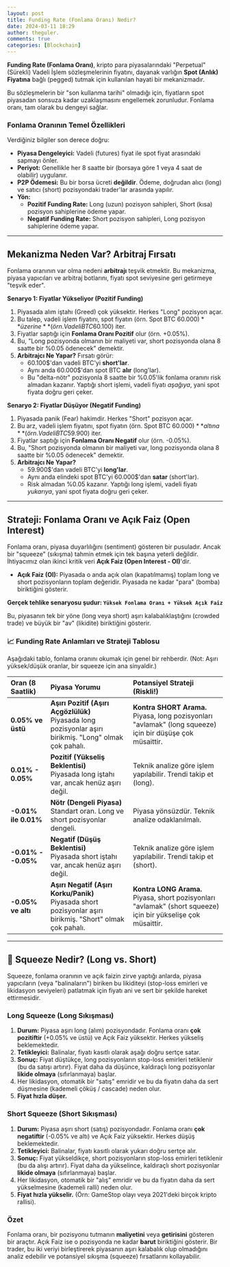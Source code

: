 ```yaml
---
layout: post
title: Funding Rate (Fonlama Oranı) Nedir?
date: 2024-03-11 18:29
author: theguler.
comments: true
categories: [Blockchain]
---
```


**Funding Rate (Fonlama Oranı)**, kripto para piyasalarındaki "Perpetual" (Sürekli) Vadeli İşlem sözleşmelerinin fiyatını, dayanak varlığın **Spot (Anlık) Fiyatına** bağlı (pegged) tutmak için kullanılan hayati bir mekanizmadır.

Bu sözleşmelerin bir "son kullanma tarihi" olmadığı için, fiyatların spot piyasadan sonsuza kadar uzaklaşmasını engellemek zorunludur. Fonlama oranı, tam olarak bu dengeyi sağlar.

### Fonlama Oranının Temel Özellikleri

Verdiğiniz bilgiler son derece doğru:

* **Piyasa Dengeleyici:** Vadeli (futures) fiyat ile spot fiyat arasındaki sapmayı önler.
* **Periyot:** Genellikle her 8 saatte bir (borsaya göre 1 veya 4 saat de olabilir) uygulanır.
* **P2P Ödemesi:** Bu bir borsa ücreti **değildir**. Ödeme, doğrudan alıcı (long) ve satıcı (short) pozisyondaki trader'lar arasında yapılır.
* **Yön:**
    * **Pozitif Funding Rate:** Long (uzun) pozisyon sahipleri, Short (kısa) pozisyon sahiplerine ödeme yapar.
    * **Negatif Funding Rate:** Short pozisyon sahipleri, Long pozisyon sahiplerine ödeme yapar.

---

## Mekanizma Neden Var? Arbitraj Fırsatı

Fonlama oranının var olma nedeni **arbitrajı** teşvik etmektir. Bu mekanizma, piyasa yapıcıları ve arbitraj botlarını, fiyatı spot seviyesine geri getirmeye "teşvik eder".

**Senaryo 1: Fiyatlar Yükseliyor (Pozitif Funding)**

1.  Piyasada alım iştahı (Greed) çok yüksektir. Herkes "Long" pozisyon açar.
2.  Bu talep, vadeli işlem fiyatını, spot fiyatın (örn. Spot BTC 60.000$) **üzerine** (örn. Vadeli BTC 60.100$) iter.
3.  Fiyatlar saptığı için **Fonlama Oranı Pozitif** olur (örn. +0.05%).
4.  Bu, "Long pozisyonda olmanın bir maliyeti var, short pozisyonda olana 8 saatte bir %0.05 ödenecek" demektir.
5.  **Arbitrajcı Ne Yapar?** Fırsatı görür:
    * 60.100$'dan vadeli BTC'yi **short'lar**.
    * Aynı anda 60.000$'dan spot BTC **alır** (long'lar).
    * Bu "delta-nötr" pozisyonla 8 saatte bir %0.05'lik fonlama oranını risk almadan kazanır. Yaptığı short işlemi, vadeli fiyatı *aşağıya*, yani spot fiyata doğru geri çeker.

**Senaryo 2: Fiyatlar Düşüyor (Negatif Funding)**

1.  Piyasada panik (Fear) hakimdir. Herkes "Short" pozisyon açar.
2.  Bu arz, vadeli işlem fiyatını, spot fiyatın (örn. Spot BTC 60.000$) **altına** (örn. Vadeli BTC 59.900$) iter.
3.  Fiyatlar saptığı için **Fonlama Oranı Negatif** olur (örn. -0.05%).
4.  Bu, "Short pozisyonda olmanın bir maliyeti var, long pozisyonda olana 8 saatte bir %0.05 ödenecek" demektir.
5.  **Arbitrajcı Ne Yapar?**
    * 59.900$'dan vadeli BTC'yi **long'lar**.
    * Aynı anda elindeki spot BTC'yi 60.000$'dan **satar** (short'lar).
    * Risk almadan %0.05 kazanır. Yaptığı long işlemi, vadeli fiyatı *yukarıya*, yani spot fiyata doğru geri çeker.

---

## Strateji: Fonlama Oranı ve Açık Faiz (Open Interest)

Fonlama oranı, piyasa duyarlılığını (sentiment) gösteren bir pusuladır. Ancak bir "squeeze" (sıkışma) tahmin etmek için tek başına yeterli değildir. İhtiyacımız olan ikinci kritik veri **Açık Faiz (Open Interest - OI)**'dir.

* **Açık Faiz (OI):** Piyasada o anda açık olan (kapatılmamış) toplam long ve short pozisyonların toplam değeridir. Piyasada ne kadar "para" (bomba) biriktiğini gösterir.

**Gerçek tehlike senaryosu şudur: `Yüksek Fonlama Oranı + Yüksek Açık Faiz`**

Bu, piyasanın tek bir yöne (long veya short) aşırı kalabalıklaştığını (crowded trade) ve büyük bir "av" (likidite) biriktiğini gösterir.

### 📈 Funding Rate Anlamları ve Strateji Tablosu

Aşağıdaki tablo, fonlama oranını okumak için genel bir rehberdir. (Not: Aşırı yüksek/düşük oranlar, bir squeeze için ana sinyaldir.)

| Oran (8 Saatlik) | Piyasa Yorumu | Potansiyel Strateji (Riskli!) |
| :--- | :--- | :--- |
| **0.05% ve üstü** | **Aşırı Pozitif (Aşırı Açgözlülük)**<br> Piyasada long pozisyonlar aşırı birikmiş. "Long" olmak çok pahalı. | **Kontra SHORT Arama.**<br> Piyasa, long pozisyonları "avlamak" (long squeeze) için bir düşüşe çok müsaittir. |
| **0.01% - 0.05%** | **Pozitif (Yükseliş Beklentisi)**<br> Piyasada long iştahı var, ancak henüz aşırı değil. | Teknik analize göre işlem yapılabilir. Trendi takip et (long). |
| **-0.01% ile 0.01%** | **Nötr (Dengeli Piyasa)**<br> Standart oran. Long ve short pozisyonlar dengeli. | Piyasa yönsüzdür. Teknik analize odaklanılmalı. |
| **-0.01% - -0.05%** | **Negatif (Düşüş Beklentisi)**<br> Piyasada short iştahı var, ancak henüz aşırı değil. | Teknik analize göre işlem yapılabilir. Trendi takip et (short). |
| **-0.05% ve altı** | **Aşırı Negatif (Aşırı Korku/Panik)**<br> Piyasada short pozisyonlar aşırı birikmiş. "Short" olmak çok pahalı. | **Kontra LONG Arama.**<br> Piyasa, short pozisyonları "avlamak" (short squeeze) için bir yükselişe çok müsaittir. |

---

## 🎯 Squeeze Nedir? (Long vs. Short)

Squeeze, fonlama oranının ve açık faizin zirve yaptığı anlarda, piyasa yapıcıların (veya "balinaların") biriken bu likiditeyi (stop-loss emirleri ve likidasyon seviyeleri) patlatmak için fiyatı ani ve sert bir şekilde hareket ettirmesidir.

### Long Squeeze (Long Sıkışması)

1.  **Durum:** Piyasa aşırı long (alım) pozisyondadır. Fonlama oranı **çok pozitiftir** (+0.05% ve üstü) ve Açık Faiz yüksektir. Herkes yükseliş beklemektedir.
2.  **Tetikleyici:** Balinalar, fiyatı kasıtlı olarak aşağı doğru sertçe satar.
3.  **Sonuç:** Fiyat düştükçe, long pozisyonların stop-loss emirleri tetiklenir (bu da satışı artırır). Fiyat daha da düşünce, kaldıraçlı long pozisyonlar **likide olmaya** (sıfırlanmaya) başlar.
4.  Her likidasyon, otomatik bir "satış" emridir ve bu da fiyatın daha da sert düşmesine (kademeli çöküş / cascade) neden olur.
5.  **Fiyat hızla düşer.**

### Short Squeeze (Short Sıkışması)

1.  **Durum:** Piyasa aşırı short (satış) pozisyondadır. Fonlama oranı **çok negatiftir** (-0.05% ve altı) ve Açık Faiz yüksektir. Herkes düşüş beklemektedir.
2.  **Tetikleyici:** Balinalar, fiyatı kasıtlı olarak yukarı doğru sertçe alır.
3.  **Sonuç:** Fiyat yükseldikçe, short pozisyonların stop-loss emirleri tetiklenir (bu da alışı artırır). Fiyat daha da yükselince, kaldıraçlı short pozisyonlar **likide olmaya** (sıfırlanmaya) başlar.
4.  Her likidasyon, otomatik bir "alış" emridir ve bu da fiyatın daha da sert yükselmesine (kademeli ralli) neden olur.
5.  **Fiyat hızla yükselir.** (Örn: GameStop olayı veya 2021'deki birçok kripto rallisi).

### Özet

Fonlama oranı, bir pozisyonu tutmanın **maliyetini** veya **getirisini** gösteren bir araçtır. Açık Faiz ise o pozisyonda ne kadar **barut** biriktiğini gösterir. Bir trader, bu iki veriyi birleştirerek piyasanın aşırı kalabalık olup olmadığını analiz edebilir ve potansiyel sıkışma (squeeze) fırsatlarını kollayabilir.